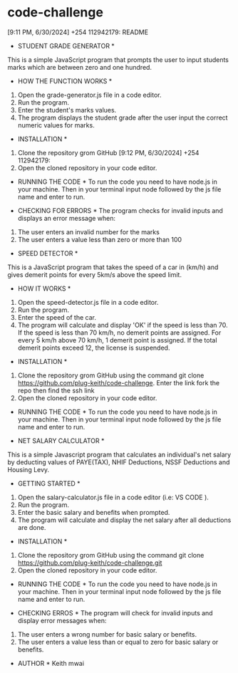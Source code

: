 # code-challenge
[9:11 PM, 6/30/2024] +254 112942179: README

* STUDENT GRADE GENERATOR *

This is a simple JavaScript program that prompts the user to input students marks which are between zero and one hundred.

* HOW THE FUNCTION WORKS *
1. Open the grade-generator.js file in a code editor.
2. Run the program.
3. Enter the student's marks values.
4. The program displays the student grade after the user input the correct numeric values for marks.
* INSTALLATION *
1. Clone the repository grom GitHub
[9:12 PM, 6/30/2024] +254 112942179: 
2. Open the cloned repository in your code editor.

* RUNNING THE CODE *
To run the code you need to have node.js in your machine. Then in your terminal input node followed by the js file name and enter to run.

* CHECKING FOR ERRORS *
The program checks for invalid inputs and displays an error message when:
1. The user enters an invalid number for the marks
2. The user enters a value less than zero or more than 100




* SPEED DETECTOR *

This is a JavaScript program that takes the speed of a car in (km/h) and gives demerit points for every 5km/s above the speed limit.

* HOW IT WORKS *
1. Open the speed-detector.js file in a code editor.
2. Run the program.
3. Enter the speed of the car.
4. The program will calculate and display 'OK' if the speed is less than 70. If the speed is less than 70 km/h, no demerit points are assigned. For every 5 km/h above 70 km/h, 1 demerit point is assigned. If the total demerit points exceed 12, the license is suspended.


* INSTALLATION *
1. Clone the repository grom GitHub using the command git clone https://github.com/plug-keith/code-challenge. Enter the link fork the repo then find the ssh link
2. Open the cloned repository in your code editor.

* RUNNING THE CODE *
To run the code you need to have node.js in your machine. Then in your terminal input node followed by the js file name and enter to run.



* NET SALARY CALCULATOR *

This is a simple Javascript program that calculates an individual's net salary by deducting values of PAYE(TAX), NHIF Deductions, NSSF Deductions and Housing Levy.

* GETTING STARTED *
1. Open the salary-calculator.js file in a code editor (i.e: VS CODE ).
2. Run the program.
3. Enter the basic salary and benefits when prompted.
4. The program will calculate and display the net salary after all deductions are done.

* INSTALLATION *
1. Clone the repository grom GitHub using the command git clone https://github.com/plug-keith/code-challenge.git
2. Open the cloned repository in your code editor.

* RUNNING THE CODE *
To run the code you need to have node.js in your machine. Then in your terminal input node followed by the js file name and enter to run.

* CHECKING ERROS *
The program will check for invalid inputs and display error messages when:

1. The user enters a wrong number for basic salary or benefits.
2. The user enters a value less than or equal to zero for basic salary or benefits.



* AUTHOR *
Keith mwai
